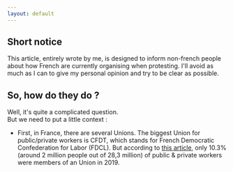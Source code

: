```yaml
---
layout: default
---
```


## Short notice

This article, entirely wrote by me, is designed to inform non-french people about how French are currently organising when protesting.
I'll avoid as much as I can to give my personal opinion and try to be clear as possible.

## So, how do they do ?

Well, it's quite a complicated question. <br>
But we need to put a little context : <br>
- First, in France, there are several Unions. The biggest Union for public/private workers is CFDT, which stands for French Democratic Confederation for Labor (FDCL). But according to [this article](https://dares.travail-emploi.gouv.fr/donnees/la-syndicalisation), only 10.3% (around 2 million people out of 28,3 million) of public & private workers were members of an Union in 2019.
<!-- - Medias often cover strikes and protests, but it quite ends up in stigmatisation and -->
